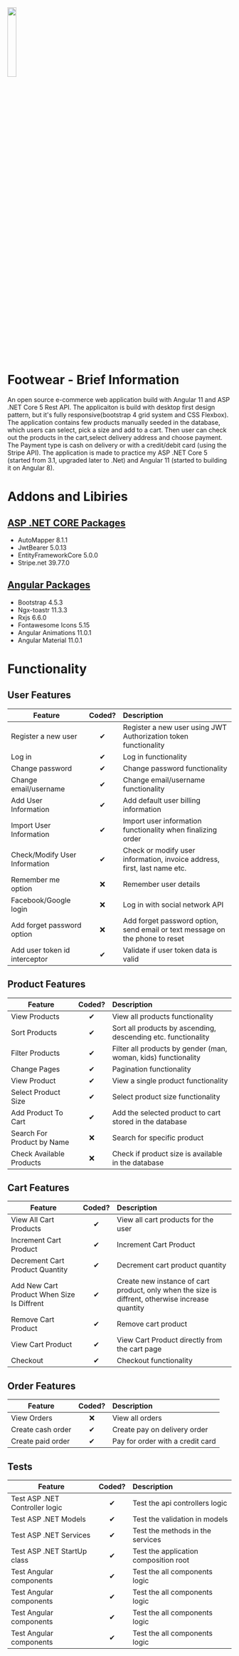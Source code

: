 <img src="https://cdn.pixabay.com/photo/2014/04/02/10/53/shopping-cart-304843_1280.png" width=20% height=20%>

# Footwear - Brief Information 
An open source e-commerce web application build with Angular 11 and ASP .NET Core 5 Rest API. The applicaiton is build with desktop first design pattern, but it's fully responsive(bootstrap 4 grid system and CSS Flexbox). The application contains few products manually seeded in the database, which users can select, pick a size and add to a cart. Then user can check out the products in the cart,select delivery address and choose payment. The Payment type is cash on delivery or with a credit/debit card (using the Stripe API).
The application is made to practice my ASP .NET Core 5 (started from 3.1, upgraded later to .Net) and Angular 11 (started to building it on Angular 8). 

# Addons and Libiries
## [ASP .NET CORE Packages](https://github.com/milyo001/Footwear/blob/main/Footwear/Footwear/Footwear.csproj) 
* AutoMapper 8.1.1
* JwtBearer 5.0.13
* EntityFrameworkCore 5.0.0
* Stripe.net 39.77.0
## [Angular Packages](https://github.com/milyo001/Footwear/blob/main/Footwear/Footwear/ClientApp/package.json)
* Bootstrap 4.5.3
* Ngx-toastr 11.3.3
* Rxjs 6.6.0 
* Fontawesome Icons 5.15
* Angular Animations 11.0.1
* Angular Material 11.0.1


# Functionality
## User Features
| Feature  | Coded? | Description |
|----------|:-------------:|:-------------|
| Register a new user | &#10004; | Register a new user using JWT Authorization token functionality |
| Log in | &#10004; | Log in functionality |
| Change password | &#10004; | Change password functionality |
| Change email/username | &#10004; | Change email/username functionality |
| Add User Information | &#10004; | Add default user billing information |
| Import User Information | &#10004; | Import user information functionality when finalizing order |
| Check/Modify User Information | &#10004; | Check or modify user information, invoice address, first, last name etc. |
| Remember me option  | &#10060; | Remember user details |
| Facebook/Google login  | &#10060; | Log in with social network API |
| Add forget password option | &#10060; | Add forget password option, send email or text message on the phone to reset |
| Add user token id interceptor | &#10004; | Validate if user token data is valid |

## Product Features 
| Feature  | Coded? | Description |
|----------|:-------------:|:-------------|
| View Products  | &#10004; | View all products functionality  |
| Sort Products  | &#10004; | Sort all products by ascending, descending etc. functionality |
| Filter Products  | &#10004; | Filter all products by gender (man, woman, kids) functionality |
| Change Pages  | &#10004; | Pagination functionality |
| View Product  | &#10004; | View a single product functionality |
| Select Product Size  | &#10004; | Select product size functionality |
| Add Product To Cart | &#10004; | Add the selected product to cart stored in the database |
| Search For Product by Name | &#10060; | Search for specific product |
| Check Available Products | &#10060; | Check if product size is available in the database |

## Cart Features 
| Feature  | Coded? | Description |
|----------|:-------------:|:-------------|
| View All Cart Products | &#10004; | View all cart products for the user |
| Increment Cart Product  | &#10004; | Increment Cart Product |
| Decrement Cart Product Quantity | &#10004; | Decrement cart product quantity  |
| Add New Cart Product When Size Is Diffrent | &#10004; | Create new instance of cart product, only when the size is diffrent, otherwise increase quantity |
| Remove Cart Product | &#10004; | Remove cart product |
| View Cart Product | &#10004; | View Cart Product directly from the cart page |
| Checkout  | &#10004; | Checkout functionality |

## Order Features
| Feature  | Coded? | Description |
|----------|:-------------:|:-------------|
| View Orders | &#10060; | View all orders |
| Create cash order | &#10004; | Create pay on delivery order |
| Create paid order | &#10004; | Pay for order with a credit card |

## Tests
| Feature  | Coded? | Description |
|----------|:-------------:|:-------------|
| Test ASP .NET Controller logic | &#10004; | Test the api controllers logic |
| Test ASP .NET Models | &#10004; | Test the validation in models  |
| Test ASP .NET Services | &#10004; | Test the methods in the services  |
| Test ASP .NET StartUp class | &#10004; | Test the application composition root  |
| Test Angular components | &#10004; | Test the all components logic |
| Test Angular components | &#10004; | Test the all components logic |
| Test Angular components | &#10004; | Test the all components logic |
| Test Angular components | &#10004; | Test the all components logic |


